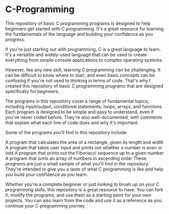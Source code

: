# C-Programming
This repository of basic C programming programs is designed to help beginners get started with C programming. It's a great resource for learning the fundamentals of the language and building your confidence as you progress.

If you're just starting out with programming, C is a great language to learn. It's a versatile and widely-used language that can be used to create everything from simple console applications to complex operating systems.

However, like any new skill, learning C programming can be challenging. It can be difficult to know where to start, and even basic concepts can be confusing if you're not used to thinking in terms of code. That's why I created this repository of basic C programming programs that are designed specifically for beginners.

The programs in this repository cover a range of fundamental topics, including input/output, conditional statements, loops, arrays, and functions. Each program is designed to be simple and easy to understand, even if you've never coded before. They're also well-documented, with comments that explain what each line of code does and why it's important.

Some of the programs you'll find in this repository include:

A program that calculates the area of a rectangle, given its length and width
A program that takes user input and prints out whether a number is even or odd
A program that prints out the Fibonacci sequence up to a given number
A program that sorts an array of numbers in ascending order
These programs are just a small sample of what you'll find in the repository. They're intended to give you a taste of what C programming is like and help you build your confidence as you learn.

Whether you're a complete beginner or just looking to brush up on your C programming skills, this repository is a great resource to have. You can fork it, modify the programs, and use them as a starting point for your own projects. You can also learn from the code and use it as a reference as you continue your C programming journey.
